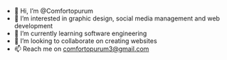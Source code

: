 - 👋 Hi, I’m @Comfortopurum
- 👀 I’m interested in graphic design, social media management and web development 
- 🌱 I’m currently learning software engineering 
- 💞️ I’m looking to collaborate on creating websites 
- 📫 Reach me on comfortopurum3@gmail.com

<!---
Comfortopurum/Comfortopurum is a ✨ special ✨ repository because its `README.md` (this file) appears on your GitHub profile.
You can click the Preview link to take a look at your changes.
--->
